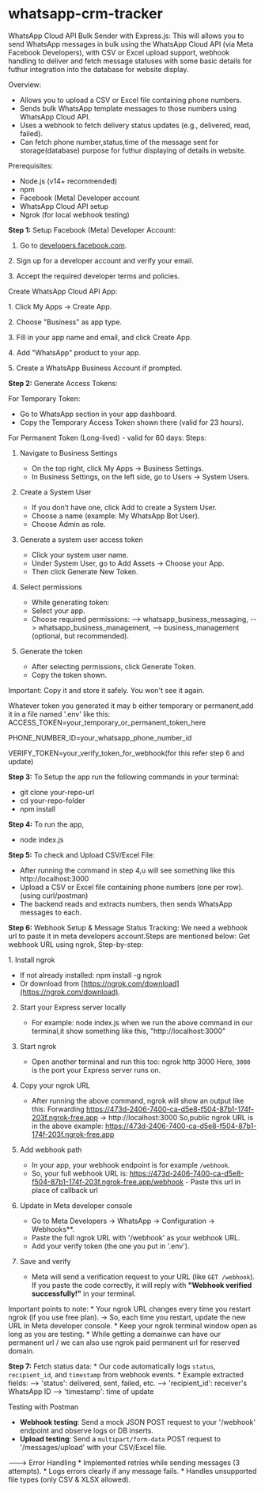 # whatsapp-crm-tracker
WhatsApp Cloud API Bulk Sender with Express.js:
This will allows you to send WhatsApp messages in bulk using the WhatsApp Cloud API (via Meta Facebook Developers), with CSV or Excel upload support, webhook handling to deliver and fetch message statuses with some basic details for futhur integration into the database for website display.

Overview:
* Allows you to upload a CSV or Excel file containing phone numbers.
* Sends bulk WhatsApp template messages to those numbers using WhatsApp Cloud API.
* Uses a webhook to fetch delivery status updates (e.g., delivered, read, failed).
* Can fetch phone number,status,time of the message sent for storage(database) purpose for futhur displaying of details in website.

Prerequisites:
* Node.js (v14+ recommended)
* npm
* Facebook (Meta) Developer account
* WhatsApp Cloud API setup
* Ngrok (for local webhook testing)

**Step 1:**
Setup Facebook (Meta) Developer Account:

1. Go to [developers.facebook.com](https://developers.facebook.com/).

2️. Sign up for a developer account and verify your email.

3️. Accept the required developer terms and policies.

Create WhatsApp Cloud API App:

1️. Click My Apps → Create App.

2️. Choose "Business" as app type.

3️. Fill in your app name and email, and click Create App.

4️. Add "WhatsApp" product to your app.

5️. Create a WhatsApp Business Account if prompted.

**Step 2:**
Generate Access Tokens:

For Temporary Token:

* Go to WhatsApp section in your app dashboard.
* Copy the Temporary Access Token shown there (valid for 23 hours).

For Permanent Token (Long-lived) - valid for 60 days:
Steps:
1. Navigate to Business Settings
   * On the top right, click My Apps → Business Settings.
   * In Business Settings, on the left side, go to Users → System Users.

2. Create a System User
   * If you don’t have one, click Add to create a System User.
   * Choose a name (example: My WhatsApp Bot User).
   * Choose Admin as role.

3. Generate a system user access token
    * Click your system user name.
    * Under System User, go to Add Assets → Choose your App.
    * Then click Generate New Token.

4. Select permissions
    * While generating token:
    * Select your app.
    * Choose required permissions:
    --> whatsapp_business_messaging,
    --> whatsapp_business_management,
    --> business_management (optional, but recommended).

5. Generate the token
     * After selecting permissions, click Generate Token.
     * Copy the token shown.
       
Important: Copy it and store it safely. You won't see it again.

Whatever token you generated it may b either temporary or permanent,add it in a file named '.env' like this:
ACCESS_TOKEN=your_temporary_or_permanent_token_here

PHONE_NUMBER_ID=your_whatsapp_phone_number_id

VERIFY_TOKEN=your_verify_token_for_webhook(for this refer step 6 and update)

**Step 3:**
To Setup the app run the following commands in your terminal:
  * git clone your-repo-url
  * cd your-repo-folder
  * npm install

**Step 4:**
To run the app,
   * node index.js
 
**Step 5:**
To check and Upload CSV/Excel File:
   * After running the command in step 4,u will see something like this http://localhost:3000 
   * Upload a CSV or Excel file containing phone numbers (one per row).(using curl/postman)
   * The backend reads and extracts numbers, then sends WhatsApp messages to each.

**Step 6:**
Webhook Setup & Message Status Tracking:
We need a webhook url to paste it in meta developers account.Steps are mentioned below:
Get webhook URL using ngrok,
Step-by-step:

1️. Install ngrok
   * If not already installed:
      npm install -g ngrok
   * Or download from [https://ngrok.com/download](https://ngrok.com/download).
2. Start your Express server locally
   * For example:
     node index.js
when we run the above command in our terminal,it show something like this,
"http://localhost:3000"
3. Start ngrok
    * Open another terminal and run this too:
       ngrok http 3000
       Here, `3000` is the port your Express server runs on.

4. Copy your ngrok URL
    * After running the above command, ngrok will show an output like this:
        Forwarding    https://473d-2406-7400-ca-d5e8-f504-87b1-174f-203f.ngrok-free.app -> http://localhost:3000
        So,public ngrok URL is in the above example:
        https://473d-2406-7400-ca-d5e8-f504-87b1-174f-203f.ngrok-free.app
   
5. Add webhook path
     * In your app, your webhook endpoint is for example `/webhook`.
     * So, your full webhook URL is:
        https://473d-2406-7400-ca-d5e8-f504-87b1-174f-203f.ngrok-free.app/webhook - Paste this url in place of callback url
6. Update in Meta developer console
     * Go to Meta Developers → WhatsApp → Configuration → Webhooks**.
     * Paste the full ngrok URL with '/webhook' as your webhook URL.
     * Add your verify token (the one you put in '.env').

7. Save and verify
     * Meta will send a verification request to your URL (like `GET /webhook`).
   If you paste the code correctly, it will reply with **"Webhook verified successfully!"** in your terminal.

Important points to note:
    * Your ngrok URL changes every time you restart ngrok (if you use free plan).
       → So, each time you restart, update the new URL in Meta developer console.
    * Keep your ngrok terminal window open as long as you are testing.
    * While getting a domainwe can have our permanent url / we can also use ngrok paid permanent url for reserved domain.

**Step 7:**
Fetch status data:
    * Our code automatically logs `status`, `recipient_id`, and `timestamp` from webhook events.
    * Example extracted fields:
    --> 'status': delivered, sent, failed, etc.
    --> 'recipient_id': receiver's WhatsApp ID
    --> 'timestamp': time of update
    
Testing with Postman

   * **Webhook testing**: Send a mock JSON POST request to your '/webhook' endpoint and observe logs or DB inserts.
   * **Upload testing**: Send a `multipart/form-data` POST request to '/messages/upload' with your CSV/Excel file.

---> Error Handling
    * Implemented retries while sending messages (3 attempts).
    * Logs errors clearly if any message fails.
    * Handles unsupported file types (only CSV & XLSX allowed).


